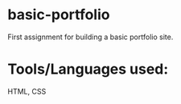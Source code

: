 # basic-portfolio

First assignment for building a basic portfolio site.

# Tools/Languages used: 

HTML, CSS

